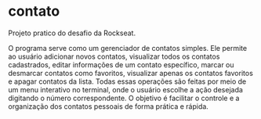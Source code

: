 # contato
Projeto pratico do desafio da Rockseat.

O programa serve como um gerenciador de contatos simples. Ele permite ao usuário adicionar novos contatos, visualizar todos os contatos cadastrados, editar informações de um contato específico, marcar ou desmarcar contatos como favoritos, visualizar apenas os contatos favoritos e apagar contatos da lista. Todas essas operações são feitas por meio de um menu interativo no terminal, onde o usuário escolhe a ação desejada digitando o número correspondente. O objetivo é facilitar o controle e a organização dos contatos pessoais de forma prática e rápida.
